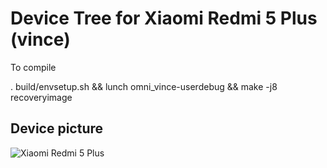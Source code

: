 # Device Tree for Xiaomi Redmi 5 Plus (vince)

To compile

. build/envsetup.sh && lunch omni_vince-userdebug && make -j8 recoveryimage

## Device picture

![Xiaomi Redmi 5 Plus](https://i1.mifile.cn/f/i/17/redmi5/gallery_redmi5plus_list3.jpg "vince")
